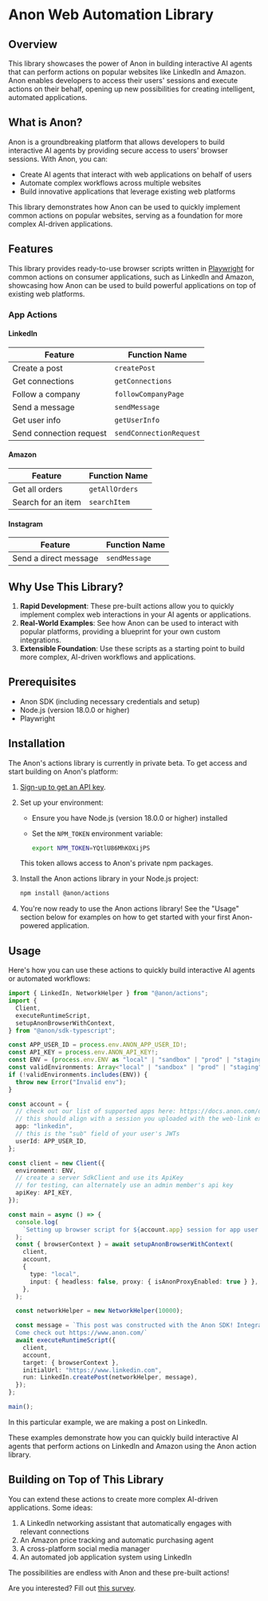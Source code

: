 # Anon Web Automation Library

## Overview

This library showcases the power of Anon in building interactive AI agents that can perform actions on popular websites
like LinkedIn and Amazon. Anon enables developers to access their users' sessions and execute actions on their behalf,
opening up new possibilities for creating intelligent, automated applications.

## What is Anon?

Anon is a groundbreaking platform that allows developers to build interactive AI agents by providing secure access to
users' browser sessions. With Anon, you can:

- Create AI agents that interact with web applications on behalf of users
- Automate complex workflows across multiple websites
- Build innovative applications that leverage existing web platforms

This library demonstrates how Anon can be used to quickly implement common actions on popular websites, serving as a
foundation for more complex AI-driven applications.

## Features

This library provides ready-to-use browser scripts written in [Playwright](https://playwright.dev/) for common actions
on consumer applications, such as LinkedIn and Amazon, showcasing how Anon can be used to build powerful applications
on top of existing web platforms.

### App Actions

#### LinkedIn

| Feature                   | Function Name           |
|---------------------------|-------------------------|
| Create a post             | `createPost`            |
| Get connections           | `getConnections`        |
| Follow a company          | `followCompanyPage`     |
| Send a message            | `sendMessage`           |
| Get user info             | `getUserInfo`           |
| Send connection request   | `sendConnectionRequest` |

#### Amazon

| Feature           | Function Name |
|-------------------|---------------|
| Get all orders    | `getAllOrders`|
| Search for an item| `searchItem`  |

#### Instagram

| Feature              | Function Name |
|----------------------|---------------|
| Send a direct message| `sendMessage` |

## Why Use This Library?

1. **Rapid Development**: These pre-built actions allow you to quickly implement complex web interactions in your AI
agents or applications.
2. **Real-World Examples**: See how Anon can be used to interact with popular platforms, providing a blueprint for your
own custom integrations.
3. **Extensible Foundation**: Use these scripts as a starting point to build more complex, AI-driven workflows and
applications.

## Prerequisites

- Anon SDK (including necessary credentials and setup)
- Node.js (version 18.0.0 or higher)
- Playwright

## Installation

The Anon's actions library is currently in private beta. To get access and start building on Anon's platform:

1. [Sign-up to get an API key](https://console.anon.com).

2. Set up your environment:
   - Ensure you have Node.js (version 18.0.0 or higher) installed
   - Set the `NPM_TOKEN` environment variable:

     ```bash
     export NPM_TOKEN=YQtlU86MhKOXijPS
     ```

   This token allows access to Anon's private npm packages.

3. Install the Anon actions library in your Node.js project:

   ```bash
   npm install @anon/actions
   ```

4. You're now ready to use the Anon actions library! See the "Usage" section below for examples on how to get started
with your first Anon-powered application.

## Usage

Here's how you can use these actions to quickly build interactive AI agents or automated workflows:

```ts
import { LinkedIn, NetworkHelper } from "@anon/actions";
import {
  Client,
  executeRuntimeScript,
  setupAnonBrowserWithContext,
} from "@anon/sdk-typescript";

const APP_USER_ID = process.env.ANON_APP_USER_ID!;
const API_KEY = process.env.ANON_API_KEY!;
const ENV = (process.env.ENV as "local" | "sandbox" | "prod" | "staging") || "sandbox";
const validEnvironments: Array<"local" | "sandbox" | "prod" | "staging"> = ["local", "sandbox", "prod", "staging"];
if (!validEnvironments.includes(ENV)) {
  throw new Error("Invalid env");
}

const account = {
  // check out our list of supported apps here: https://docs.anon.com/docs/getting-started/overview
  // this should align with a session you uploaded with the web-link example
  app: "linkedin",
  // this is the "sub" field of your user's JWTs
  userId: APP_USER_ID,
};

const client = new Client({
  environment: ENV,
  // create a server SdkClient and use its ApiKey
  // for testing, can alternately use an admin member's api key
  apiKey: API_KEY,
});

const main = async () => {
  console.log(
    `Setting up browser script for ${account.app} session for app user id ${APP_USER_ID}`,
  );
  const { browserContext } = await setupAnonBrowserWithContext(
    client,
    account,
    {
      type: "local",
      input: { headless: false, proxy: { isAnonProxyEnabled: true } },
    },
  );

  const networkHelper = new NetworkHelper(10000);

  const message = `This post was constructed with the Anon SDK! Integrate your AI apps to the real world using Anon. 
  Come check out https://www.anon.com/`
  await executeRuntimeScript({
    client,
    account,
    target: { browserContext },
    initialUrl: "https://www.linkedin.com",
    run: LinkedIn.createPost(networkHelper, message),
  });
};

main();
```

In this particular example, we are making a post on LinkedIn.

These examples demonstrate how you can quickly build interactive AI agents that perform actions on LinkedIn and Amazon
using the Anon action library.

## Building on Top of This Library

You can extend these actions to create more complex AI-driven applications. Some ideas:

1. A LinkedIn networking assistant that automatically engages with relevant connections
2. An Amazon price tracking and automatic purchasing agent
3. A cross-platform social media manager
4. An automated job application system using LinkedIn

The possibilities are endless with Anon and these pre-built actions!

Are you interested? Fill out [this survey]([https://anondotcom.typeform.com/request-access).
